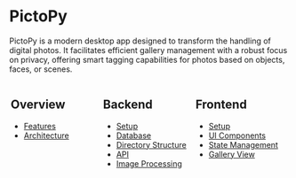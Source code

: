 # PictoPy
PictoPy is a modern desktop app designed to transform the handling of digital photos.
It facilitates efficient gallery management with a robust focus on privacy,
offering smart tagging capabilities for photos based on objects, faces, or scenes.
<div style="display:flex; margin:0 auto; justify-content: center;">
    <div style="width:33%">
        <h2>Overview</h2>
        <ul>
            <li><a href='./overview/features'>
                   Features
                 </a>
            </li>
            <li><a href='./overview/architecture'>
                   Architecture
                 </a>
            </li>
        </ul>
    </div>
    <div style="width:33%">
        <h2>Backend</h2>
        <ul>
            <li>
                <a href="./backend/setup">
                    Setup
                </a>
            </li>
            <li>
                <a href="./backend/database">
                    Database
                </a>
            </li>
            <li>
                <a href="./backend/directory-structure">
                    Directory Structure
                </a>
            </li>
            <li>
                <a href="./backend/api">
                    API
                </a>
            </li>
            <li>
                <a href="./backend/image-processing">
                    Image Processing
                </a>
            </li>
        </ul>
    </div>
    <div style="width:33%">
        <h2>Frontend</h2>
        <ul>
            <li>
                <a href="./frontend/setup">
                    Setup
                </a>
            </li>
            <li>
                <a href="./frontend/ui-components">
                    UI Components
                </a>
            </li>
            <li>
                <a href="./frontend/state-management">
                    State Management
                </a>
            </li>
            <li>
                <a href="./frontend/gallery-view">
                    Gallery View
                </a>
            </li>
        </ul>
    </div>
</div>
